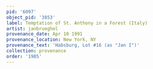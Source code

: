 ```yaml
---
pid: '6097'
object_pid: '3853'
label: Temptation of St. Anthony in a Forest (Italy)
artist: janbrueghel
provenance_date: Apr 10 1991
provenance_location: New York, NY
provenance_text: 'Habsburg, Lot #16 (as "Jan I")'
collection: provenance
order: '1985'
---
```

